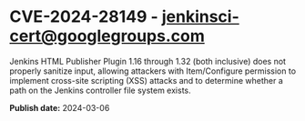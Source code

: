 # CVE-2024-28149 - jenkinsci-cert@googlegroups.com

Jenkins HTML Publisher Plugin 1.16 through 1.32 (both inclusive) does not properly sanitize input, allowing attackers with Item/Configure permission to implement cross-site scripting (XSS) attacks and to determine whether a path on the Jenkins controller file system exists.

**Publish date:** 2024-03-06
